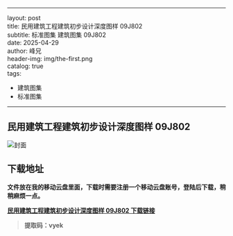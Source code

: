 ﻿
---
layout:     post  
title:      民用建筑工程建筑初步设计深度图样 09J802  
subtitle:   标准图集 建筑图集 	09J802  
date:       2025-04-29  
author:     峰兄  
header-img: img/the-first.png  
catalog: true  
tags:  
- 建筑图集
- 标准图集
---
## 民用建筑工程建筑初步设计深度图样 09J802
![封面](https://pic1.imgdb.cn/item/680f206d58cb8da5c8d1c881.png)

## 下载地址 ##
**文件放在我的移动云盘里面，下载时需要注册一个移动云盘账号，登陆后下载，稍稍麻烦一点。**  
  
[**民用建筑工程建筑初步设计深度图样 09J802 下载链接**](https://caiyun.139.com/m/i?105Cq7nuuPohp)

> **提取码：vyek**
